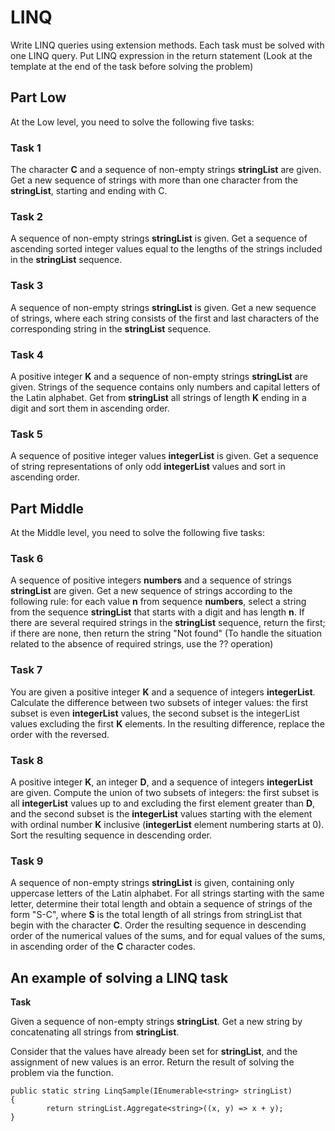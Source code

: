 # LINQ

Write LINQ queries using extension methods. Each task must be solved with
one LINQ query. Put LINQ expression in the return statement (Look at the template at the end of the task before solving the problem)

## Part Low 

At the Low level, you need to solve the following five tasks:

### Task 1
The character **C** and a sequence of non-empty strings **stringList** are given.
Get a new sequence of strings with more than one character from the **stringList**, starting and
ending with C.

### Task 2
A sequence of non-empty strings **stringList** is given.
Get a sequence of ascending sorted integer values equal to the lengths of the strings included
in the **stringList** sequence.

### Task 3
A sequence of non-empty strings **stringList** is given.
Get a new sequence of strings, where each string consists of the first and last characters of the
corresponding string in the **stringList** sequence.

### Task 4
A positive integer **K** and a sequence of non-empty strings **stringList** are given. Strings of the
sequence contains only numbers and capital letters of the Latin alphabet.
Get from **stringList** all strings of length **K** ending in a digit and sort them in ascending order.

### Task 5
A sequence of positive integer values **integerList** is given.
Get a sequence of string representations of only odd **integerList** values and sort in ascending
order.

## Part Middle

At the Middle level, you need to solve the following five tasks:

### Task 6

A sequence of positive integers **numbers** and a sequence of strings **stringList** are given.
Get a new sequence of strings according to the following rule: for each value **n** from sequence
**numbers**, select a string from the sequence **stringList** that starts with a digit and has length **n**. If
there are several required strings in the **stringList** sequence, return the first; if there are none,
then return the string "Not found" (To handle the situation related to the absence of required
strings, use the ?? operation)

### Task 7
You are given a positive integer **K** and a sequence of integers **integerList**.
Calculate the difference between two subsets of integer values: the first subset is even
**integerList** values, the second subset is the integerList values excluding the first **K** elements.
In the resulting difference, replace the order with the reversed.

### Task 8
A positive integer **K**, an integer **D**, and a sequence of integers **integerList** are given.
Compute the union of two subsets of integers: the first subset is all **integerList** values up to
and excluding the first element greater than **D**, and the second subset is the **integerList** values
starting with the element with ordinal number **K** inclusive (**integerList** element numbering
starts at 0). Sort the resulting sequence in descending order.

### Task 9
A sequence of non-empty strings **stringList** is given, containing only uppercase letters of the
Latin alphabet.
For all strings starting with the same letter, determine their total length and obtain a sequence
of strings of the form "S-C", where **S** is the total length of all strings from stringList that begin
with the character **C**. Order the resulting sequence in descending order of the numerical values
of the sums, and for equal values of the sums, in ascending order of the **C** character codes.


## An example of solving a LINQ task

**Task** 

Given a sequence of non-empty strings **stringList**. Get a new 
string by concatenating all strings from **stringList**.

Consider that the values have already been set for **stringList**, and the assignment of new values is an error.
Return the result of solving the problem via the function.

```
public static string LinqSample(IEnumerable<string> stringList)
{
        return stringList.Aggregate<string>((x, y) => x + y);
}
```

